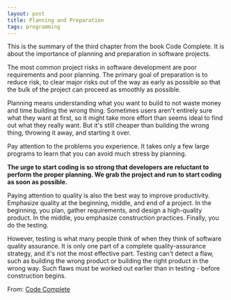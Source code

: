 ```yaml
---
layout: post
title: Planning and Preparation
tags: programming
---
```


This is the summary of the third chapter from the book Code Complete. It is about the importance of planning and preparation in software projects.

The most common project risks in software development are poor requirements and poor planning. The primary goal of preparation is to reduce risk, to clear major risks out of the way as early as possible so that the bulk of the project can proceed as smoothly as possible.

Planning means understanding what you want to build to not waste money and time building the wrong thing. Sometimes users aren't entirely sure what they want at first, so it might take more effort than seems ideal to find out what they really want. But it's still cheaper than building the wrong thing, throwing it away, and starting it over.

Pay attention to the problems you experience. It takes only a few large programs to learn that you can avoid much stress by planning.

**The urge to start coding is so strong that developers are reluctant to perform the proper planning. We grab the project and run to start coding as soon as possible.**

Paying attention to quality is also the best way to improve productivity. Emphasize quality at the beginning, middle, and end of a project. In the beginning, you plan, gather requirements, and design a high-quality product. In the middle, you emphasize construction practices. Finally, you do the testing.

However, testing is what many people think of when they think of software quality assurance. It is only one part of a complete quality-assurance strategy, and it's not the most effective part. Testing can't detect a flaw, such as building the wrong product or building the right product in the wrong way. Such flaws must be worked out earlier than in testing - before construction begins.

From: [Code Complete](https://www.akshaykhot.com/posts/127)